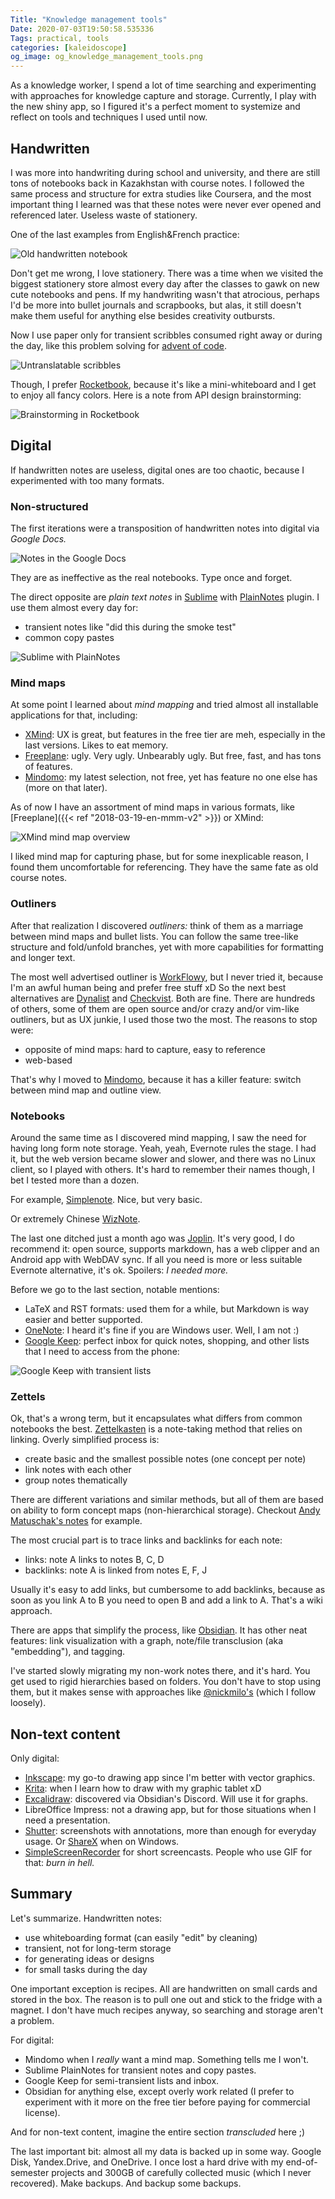 ```yaml
---
Title: "Knowledge management tools"
Date: 2020-07-03T19:50:58.535336
Tags: practical, tools
categories: [kaleidoscope]
og_image: og_knowledge_management_tools.png
---
```


As a knowledge worker, I spend a lot of time searching and experimenting with approaches for knowledge capture and storage. Currently, I play with the new shiny app, so I figured it's a perfect moment to systemize and reflect on tools and techniques I used until now.

## Handwritten
I was more into handwriting during school and university, and there are still tons of notebooks back in Kazakhstan with course notes. I followed the same process and structure for extra studies like Coursera, and the most important thing I learned was that these notes were never ever opened and referenced later. Useless waste of stationery.

One of the last examples from English&French practice:

![Old handwritten notebook](km_oldnotes.jpg)

Don't get me wrong, I love stationery. There was a time when we visited the biggest stationery store almost every day after the classes to gawk on new cute notebooks and pens. If my handwriting wasn't that atrocious, perhaps I'd be more into bullet journals and scrapbooks, but alas, it still doesn't make them useful for anything else besides creativity outbursts.

Now I use paper only for transient scribbles consumed right away or during the day, like this problem solving for [advent of code](https://adventofcode.com/).

![Untranslatable scribbles](km_notes.jpg)

Though, I prefer [Rocketbook](https://getrocketbook.com/), because it's like a mini-whiteboard and I get to enjoy all fancy colors. Here is a note from API design brainstorming:

![Brainstorming in Rocketbook](km_rocketbook.jpg)


## Digital

If handwritten notes are useless, digital ones are too chaotic, because I experimented with too many formats.


### Non-structured

The first iterations were a transposition of handwritten notes into digital via _Google Docs._

![Notes in the Google Docs](km_gdocs.png)

They are as ineffective as the real notebooks. Type once and forget.

The direct opposite are _plain text notes_ in [Sublime](https://www.sublimetext.com/) with [PlainNotes](https://github.com/aziz/PlainNotes) plugin. I use them almost every day for:

- transient notes like "did this during the smoke test"
- common copy pastes

![Sublime with PlainNotes](km_sublime.png)

### Mind maps
At some point I learned about _mind mapping_ and tried almost all installable applications for that, including:

- [XMind](https://www.xmind.net/): UX is great, but features in the free tier are meh, especially in the last versions. Likes to eat memory.
- [Freeplane](https://www.freeplane.org/wiki/index.php/Home): ugly. Very ugly. Unbearably ugly. But free, fast, and has tons of features.
- [Mindomo](https://www.mindomo.com/): my latest selection, not free, yet has feature no one else has (more on that later).

As of now I have an assortment of mind maps in various formats, like [Freeplane]({{< ref "2018-03-19-en-mmm-v2" >}}) or XMind:

![XMind mind map overview](km_xmind.png)

I liked mind map for capturing phase, but for some inexplicable reason, I found them uncomfortable for referencing. They have the same fate as old course notes.

### Outliners

After that realization I discovered _outliners:_ think of them as a marriage between mind maps and bullet lists. You can follow the same tree-like structure and fold/unfold branches, yet with more capabilities for formatting and longer text.

The most well advertised outliner is [WorkFlowy](https://workflowy.com/), but I never tried it, because I'm an awful human being and prefer free stuff xD So the next best alternatives are [Dynalist](https://dynalist.io/) and [Checkvist](https://checkvist.com/). Both are fine. There are hundreds of others, some of them are open source and/or crazy and/or vim-like outliners, but as UX junkie, I used those two the most. The reasons to stop were:

- opposite of mind maps: hard to capture, easy to reference
- web-based

That's why I moved to [Mindomo](https://www.mindomo.com/), because it has a killer feature: switch between mind map and outline view.

### Notebooks

Around the same time as I discovered mind mapping, I saw the need for having long form note storage. Yeah, yeah, Evernote rules the stage. I had it, but the web version became slower and slower, and there was no Linux client, so I played with others. It's hard to remember their names though, I bet I tested more than a dozen.

For example, [Simplenote](https://simplenote.com/). Nice, but very basic.

Or extremely Chinese [WizNote](https://www.wiz.cn/).

The last one ditched just a month ago was [Joplin](https://joplinapp.org/). It's very good, I do recommend it: open source, supports markdown, has a web clipper and an Android app with WebDAV sync. If all you need is more or less suitable Evernote alternative, it's ok. Spoilers: _I needed more._

Before we go to the last section, notable mentions:

- LaTeX and RST formats: used them for a while, but Markdown is way easier and better supported.
- [OneNote](https://www.onenote.com/): I heard it's fine if you are Windows user. Well, I am not :)
- [Google Keep](https://keep.google.com/): perfect inbox for quick notes, shopping, and other lists that I need to access from the phone:

![Google Keep with transient lists](km_keep.png)

### Zettels

Ok, that's a wrong term, but it encapsulates what differs from common notebooks the best. [Zettelkasten](https://en.wikipedia.org/wiki/Zettelkasten) is a note-taking method that relies on linking. Overly simplified process is:

- create basic and the smallest possible notes (one concept per note)
- link notes with each other
- group notes thematically

There are different variations and similar methods, but all of them are based on ability to form concept maps (non-hierarchical storage). Checkout [Andy Matuschak's notes](https://notes.andymatuschak.org/About_these_notes) for example.

The most crucial part is to trace links and backlinks for each note:

- links: note A links to notes B, C, D
- backlinks: note A is linked from notes E, F, J

Usually it's easy to add links, but cumbersome to add backlinks, because as soon as you link A to B you need to open B and add a link to A. That's a wiki approach.

There are apps that simplify the process, like [Obsidian](https://obsidian.md/). It has other neat features: link visualization with a graph, note/file transclusion (aka "embedding"), and tagging.

I've started slowly migrating my non-work notes there, and it's hard. You get used to rigid hierarchies based on folders. You don't have to stop using them, but it makes sense with approaches like [@nickmilo's](https://github.com/nickmilo/IMF-v3) (which I follow loosely).

## Non-text content

Only digital:

- [Inkscape](https://inkscape.org/): my go-to drawing app since I'm better with vector graphics.
- [Krita](https://krita.org): when I learn how to draw with my graphic tablet xD
- [Excalidraw](https://excalidraw.com/): discovered via Obsidian's Discord. Will use it for graphs.
- LibreOffice Impress: not a drawing app, but for those situations when I need a presentation.
- [Shutter](https://shutter-project.org/): screenshots with annotations, more than enough for everyday usage. Or [ShareX](https://getsharex.com/) when on Windows.
- [SimpleScreenRecorder](https://www.maartenbaert.be/simplescreenrecorder/) for short screencasts. People who use GIF for that: _burn in hell._

## Summary

Let's summarize. Handwritten notes:

- use whiteboarding format (can easily "edit" by cleaning)
- transient, not for long-term storage
- for generating ideas or designs
- for small tasks during the day

One important exception is recipes. All are handwritten on small cards and stored in the box. The reason is to pull one out and stick to the fridge with a magnet. I don't have much recipes anyway, so searching and storage aren't a problem.


For digital:

- Mindomo when I _really_ want a mind map. Something tells me I won't.
- Sublime PlainNotes for transient notes and copy pastes.
- Google Keep for semi-transient lists and inbox.
- Obsidian for anything else, except overly work related (I prefer to experiment with it more on the free tier before paying for commercial license).


And for non-text content, imagine the entire section _transcluded_ here ;)

The last important bit: almost all my data is backed up in some way. Google Disk, Yandex.Drive, and OneDrive. I once lost a hard drive with my end-of-semester projects and 300GB of carefully collected music (which I never recovered). Make backups. And backup some backups.
